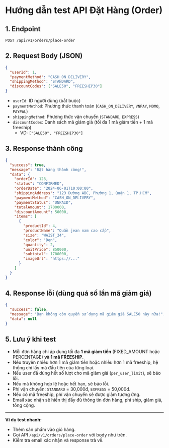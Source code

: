 # Hướng dẫn test API Đặt Hàng (Order)

## 1. Endpoint

```
POST /api/v1/orders/place-order
```

## 2. Request Body (JSON)

```json
{
  "userId": 1,
  "paymentMethod": "CASH_ON_DELIVERY",
  "shippingMethod": "STANDARD",
  "discountCodes": ["SALE50", "FREESHIP30"]
}
```

- `userId`: ID người dùng (bắt buộc)
- `paymentMethod`: Phương thức thanh toán (`CASH_ON_DELIVERY`, `VNPAY`, `MOMO`, `PAYPAL`)
- `shippingMethod`: Phương thức vận chuyển (`STANDARD`, `EXPRESS`)
- `discountCodes`: Danh sách mã giảm giá (tối đa 1 mã giảm tiền + 1 mã freeship)
  - VD: `["SALE50", "FREESHIP30"]`

## 3. Response thành công

```json
{
  "success": true,
  "message": "Đặt hàng thành công!",
  "data": {
    "orderId": 123,
    "status": "CONFIRMED",
    "orderDate": "2024-06-01T10:00:00",
    "shippingAddress": "123 Đường ABC, Phường 1, Quận 1, TP.HCM",
    "paymentMethod": "CASH_ON_DELIVERY",
    "paymentStatus": "UNPAID",
    "totalAmount": 1700000,
    "discountAmount": 50000,
    "items": [
      {
        "productId": 4,
        "productName": "Quần jean nam cao cấp",
        "size": "WAIST_34",
        "color": "Đen",
        "quantity": 2,
        "unitPrice": 850000,
        "subtotal": 1700000,
        "imageUrl": "https://..."
      }
    ]
  }
}
```

## 4. Response lỗi (dùng quá số lần mã giảm giá)

```json
{
  "success": false,
  "message": "Bạn không còn quyền sử dụng mã giảm giá SALE50 này nữa!",
  "data": null
}
```

## 5. Lưu ý khi test

- Mỗi đơn hàng chỉ áp dụng tối đa **1 mã giảm tiền** (FIXED_AMOUNT hoặc PERCENTAGE) **và 1 mã FREESHIP**.
- Nếu truyền nhiều hơn 1 mã giảm tiền hoặc nhiều hơn 1 mã freeship, hệ thống chỉ lấy mã đầu tiên của từng loại.
- Nếu user đã dùng hết số lượt cho mã giảm giá (`per_user_limit`), sẽ báo lỗi.
- Nếu mã không hợp lệ hoặc hết hạn, sẽ báo lỗi.
- Phí vận chuyển: `STANDARD` = 30,000đ, `EXPRESS` = 50,000đ.
- Nếu có mã freeship, phí vận chuyển sẽ được giảm tương ứng.
- Email xác nhận sẽ hiển thị đầy đủ thông tin đơn hàng, phí ship, giảm giá, tổng cộng.

---

**Ví dụ test nhanh:**

- Thêm sản phẩm vào giỏ hàng.
- Gọi API `/api/v1/orders/place-order` với body như trên.
- Kiểm tra email xác nhận và response trả về.
